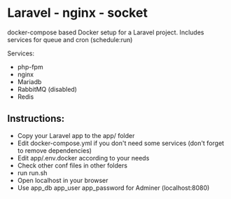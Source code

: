 # Laravel - nginx - socket

docker-compose based Docker setup for a Laravel project.
Includes services for queue and cron (schedule:run)

Services:

- php-fpm
- nginx
- Mariadb
- RabbitMQ (disabled)
- Redis

## Instructions:

- Copy your Laravel app to the app/ folder
- Edit docker-compose.yml if you don't need some services (don't forget to remove dependencies)
- Edit app/.env.docker according to your needs
- Check other conf files in other folders
- run run.sh
- Open localhost in your browser
- Use app_db app_user app_password for Adminer (localhost:8080)
